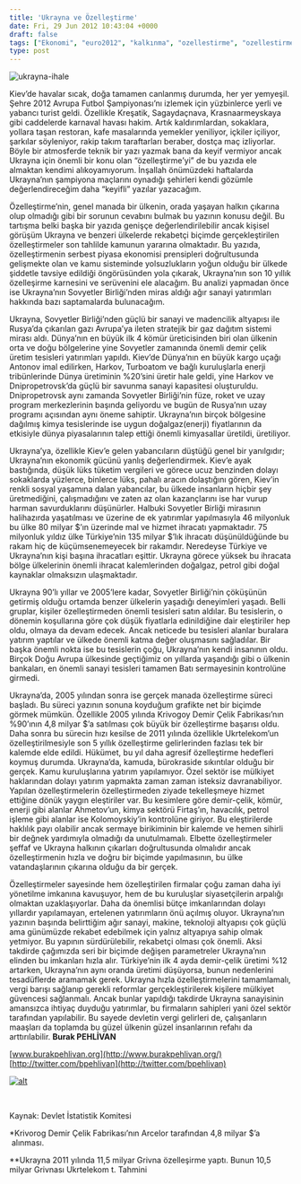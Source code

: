 ```yaml
---
title: 'Ukrayna ve Özelleştirme'
date: Fri, 29 Jun 2012 10:43:04 +0000
draft: false
tags: ["Ekonomi", "euro2012", "kalkınma", "ozellestirme", "ozellestirme verileri", "Ukrayna", "Ukrayna"]
type: post
---
```


![](https://burakpehlivan.org/tuid_images/ukrayna-ihale.jpg "ukrayna-ihale")

Kiev’de havalar sıcak, doğa tamamen canlanmış durumda, her yer yemyeşil. Şehre 2012 Avrupa Futbol Şampiyonası’nı izlemek için yüzbinlerce yerli ve yabancı turist geldi. Özellikle Kreşatik, Sagaydaçnava, Krasnaarmeyskaya gibi caddelerde karnaval havası hakim. Artık kaldırımlardan, sokaklara, yollara taşan restoran, kafe masalarında yemekler yeniliyor, içkiler içiliyor, şarkılar söyleniyor, rakip takım taraftarları beraber, dostça maç izliyorlar. Böyle bir atmosferde teknik bir yazı yazmak bana da keyif vermiyor ancak Ukrayna için önemli bir konu olan “özelleştirme’yi” de bu yazıda ele almaktan kendimi alıkoyamıyorum. İnşallah önümüzdeki haftalarda Ukrayna’nın şampiyona maçlarını oynadığı şehirleri kendi gözümle değerlendireceğim daha “keyifli” yazılar yazacağım.

Özelleştirme’nin, genel manada bir ülkenin, orada yaşayan halkın çıkarına olup olmadığı gibi bir sorunun cevabını bulmak bu yazının konusu değil. Bu tartışma belki başka bir yazıda genişçe değerlendirilebilir ancak kişisel görüşüm Ukrayna ve benzeri ülkelerde rekabetçi biçimde gerçekleştirilen özelleştirmeler son tahlilde kamunun yararına olmaktadır. Bu yazıda, özelleştirmenin serbest piyasa ekonomisi prensipleri doğrultusunda gelişmekte olan ve kamu sisteminde yolsuzlukların yoğun olduğu bir ülkede şiddetle tavsiye edildiği öngörüsünden yola çıkarak, Ukrayna’nın son 10 yıllık özelleşirme karnesini ve serüvenini ele alacağım. Bu analizi yapmadan önce ise Ukrayna’nın Sovyetler Birliği’nden miras aldığı ağır sanayi yatırımları hakkında bazı saptamalarda bulunacağım.

Ukrayna, Sovyetler Birliği’nden güçlü bir sanayi ve madencilik altyapısı ile Rusya’da çıkarılan gazı Avrupa’ya ileten stratejik bir gaz dağıtım sistemi mirası aldı. Dünya’nın en büyük ilk 4 kömür üreticisinden biri olan ülkenin orta ve doğu bölgelerine yine Sovyetler zamanında önemli demir çelik üretim tesisleri yatırımları yapıldı. Kiev’de Dünya’nın en büyük kargo uçağı Antonov imal edilirken, Harkov, Turboatom ve bağlı kuruluşlarla enerji tribünlerinde Dünya üretiminin %20’sini üretir hale geldi, yine Harkov ve Dnipropetrovsk’da güçlü bir savunma sanayi kapasitesi oluşturuldu. Dnipropetrovsk aynı zamanda Sovyetler Birliği’nin füze, roket ve uzay program merkezlerinin başında geliyordu ve bugün de Rusya’nın uzay programı açısından aynı öneme sahiptir. Ukrayna’nın birçok bölgesine dağılmış kimya tesislerinde ise uygun doğalgaz(enerji) fiyatlarının da etkisiyle dünya piyasalarının talep ettiği önemli kimyasallar üretildi, üretiliyor.

Ukrayna’ya, özellikle Kiev’e gelen yabancıların düştüğü genel bir yanılgıdır; Ukrayna’nın ekonomik gücünü yanlış değerlendirmek. Kiev’e ayak bastığında, düşük lüks tüketim vergileri ve görece ucuz benzinden dolayı sokaklarda yüzlerce, binlerce lüks, pahalı aracın dolaştığını gören, Kiev’in renkli sosyal yaşamına dalan yabancılar, bu ülkede insanların hiçbir şey üretmediğini, çalışmadığını ve zaten az olan kazançlarını ise har vurup harman savurduklarını düşünürler. Halbuki Sovyetler Birliği mirasının halihazırda yaşatılması ve üzerine de ek yatırımlar yapılmasıyla 46 milyonluk bu ülke 80 milyar $’ın üzerinde mal ve hizmet ihracatı yapmaktadır. 75 milyonluk yıldız ülke Türkiye’nin 135 milyar $’lık ihracatı düşünüldüğünde bu rakam hiç de küçümsenemeyecek bir rakamdır. Neredeyse Türkiye ve Ukrayna’nın kişi başına ihracatları eşittir. Ukrayna görece yüksek bu ihracata bölge ülkelerinin önemli ihracat kalemlerinden doğalgaz, petrol gibi doğal kaynaklar olmaksızın ulaşmaktadır.

Ukrayna 90’lı yıllar ve 2005’lere kadar, Sovyetler Birliği’nin çöküşünün getirmiş olduğu ortamda benzer ülkelerin yaşadığı deneyimleri yaşadı. Belli gruplar, kişiler özelleştirmeden önemli tesisleri satın aldılar. Bu tesislerin, o dönemin koşullarına göre çok düşük fiyatlarla edinildiğine dair eleştiriler hep oldu, olmaya da devam edecek. Ancak neticede bu tesisleri alanlar buralara yatırım yaptılar ve ülkede önemli katma değer oluşmasını sağladılar. Bir başka önemli nokta ise bu tesislerin çoğu, Ukrayna’nın kendi insanının oldu. Birçok Doğu Avrupa ülkesinde geçtiğimiz on yıllarda yaşandığı gibi o ülkenin bankaları, en önemli sanayi tesisleri tamamen Batı sermayesinin kontrolüne girmedi.

Ukrayna’da, 2005 yılından sonra ise gerçek manada özelleştirme süreci başladı. Bu süreci yazının sonuna koyduğum grafikte net bir biçimde görmek mümkün. Özellikle 2005 yılında Krivogoy Demir Çelik Fabrikası’nın %90’ının 4,8 milyar $’a satılması çok büyük bir özelleştirme başarısı oldu. Daha sonra bu sürecin hızı kesilse de 2011 yılında özellikle Ukrtelekom’un özelleştirilmesiyle son 5 yıllık özelleştirme gelirlerinden fazlası tek bir kalemde elde edildi. Hükümet, bu yıl daha agresif özelleştirme hedefleri koymuş durumda. Ukrayna’da, kamuda, bürokraside sıkıntılar olduğu bir gerçek. Kamu kuruluşlarına yatırım yapılamıyor. Özel sektör ise mülkiyet haklarından dolayı yatırım yapmakta zaman zaman isteksiz davranabiliyor. Yapılan özelleştirmelerin özelleştirmeden ziyade tekelleşmeye hizmet ettiğine dönük yaygın eleştiriler var. Bu kesimlere göre demir-çelik, kömür, enerji gibi alanlar Ahmetov’un, kimya sektörü Firtaş’ın, havacılık, petrol işleme gibi alanlar ise Kolomoyskiy’in kontrolüne giriyor. Bu eleştirilerde haklılık payı olabilir ancak sermaye birikiminin bir kalemde ve hemen sihirli bir değnek yardımıyla olmadığı da unutulmamalı. Elbette özelleştirmeler şeffaf ve Ukrayna halkının çıkarları doğrultusunda olmalıdır ancak özelleştirmenin hızla ve doğru bir biçimde yapılmasının, bu ülke vatandaşlarının çıkarına olduğu da bir gerçek.

Özelleştirmeler sayesinde hem özelleştirilen firmalar çoğu zaman daha iyi yönetilme imkanına kavuşuyor, hem de bu kuruluşlar siyasetçilerin arpalığı olmaktan uzaklaşıyorlar. Daha da önemlisi bütçe imkanlarından dolayı yıllardır yapılamayan, ertelenen yatırımların önü açılmış oluyor. Ukrayna’nın yazının başında belirttiğim ağır sanayi, makine, teknoloji altyapısı çok güçlü ama günümüzde rekabet edebilmek için yalnız altyapıya sahip olmak yetmiyor. Bu yapının sürdürülebilir, rekabetçi olması çok önemli. Aksi takdirde çağımızda seri bir biçimde değişen parametreler Ukrayna’nın elinden bu imkanları hızla alır. Türkiye’nin ilk 4 ayda demir-çelik üretimi %12 artarken, Ukrayna’nın aynı oranda üretimi düşüyorsa, bunun nedenlerini tesadüflerde aramamak gerek. Ukrayna hızla özelleştirmelerini tamamlamalı, vergi barışı sağlanıp gerekli reformlar gerçekleştirilerek kişilere mülkiyet güvencesi sağlanmalı. Ancak bunlar yapıldığı takdirde Ukrayna sanayisinin amansızca ihtiyaç duyduğu yatırımlar, bu firmaların sahipleri yani özel sektör tarafından yapılabilir. Bu sayede devletin vergi gelirleri de, çalışanların maaşları da toplamda bu güzel ülkenin güzel insanlarının refahı da arttırılabilir.
**Burak PEHLİVAN**

[www.burakpehlivan.org](http://www.burakpehlivan.org/)
[http://twitter.com/bpehlivan](http://twitter.com/bpehlivan)

[![alt](http://arsiv.tuid.org.ua/wp-content/uploads/2012/06/table1.png "table1")](http://arsiv.tuid.org.ua/wp-content/uploads/2012/06/table1.png)

 

Kaynak: Devlet İstatistik Komitesi

\*Krivorog Demir Çelik Fabrikası’nın Arcelor tarafından 4,8 milyar $’a  alınması.

\*\*Ukrayna 2011 yılında 11,5 milyar Grivna özelleşirme yaptı. Bunun 10,5 milyar Grivnası Ukrtelekom
t. Tahmini